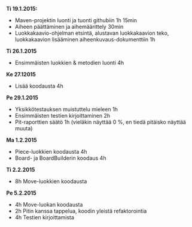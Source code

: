 **Ti 19.1.2015:**
* Maven-projektin luonti ja tuonti githubiin 1h 15min
* Aiheen päättäminen ja aihemäärittely 30min
* Luokkakaavio-ohjelman etsintä, alustavan luokkakaavion teko, luokkakaavion lisääminen aiheenkuvaus-dokumenttiin 1h

**Ti 26.1.2015**
* Ensimmäisten luokkien & metodien luonti 4h

**Ke 27.12015**
* Lisää koodausta 4h

**Pe 29.1.2015**
* Yksikkötestauksen muistuttelu mieleen 1h
* Ensimmäisten testien kirjoittaminen 2h
* Pit-raporttien säätö 1h (vieläkin näyttää 0 %, en tiedä pitäisko näyttää muuta)

**Ma 1.2.2015**
* Piece-luokkien koodausta 4h
* Board- ja BoardBuilderin koodaus 4h

**Ti 2.2.2015**
* 8h Move-luokkien koodausta

**Pe 5.2.2015**
* 4h Move-luokan koodausta
* 2h Pitin kanssa tappelua, koodin yleistä refaktorointia
* 4h Testien kirjoittamista

 
